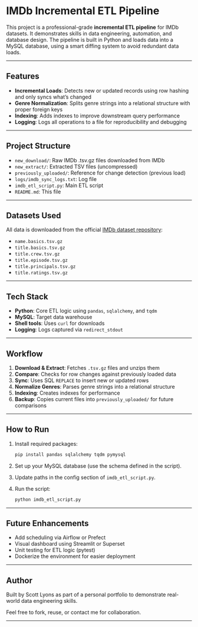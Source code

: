 # IMDb Incremental ETL Pipeline

This project is a professional-grade **incremental ETL pipeline** for IMDb datasets. It demonstrates skills in data engineering, automation, and database design. The pipeline is built in Python and loads data into a MySQL database, using a smart diffing system to avoid redundant data loads.

---

## Features

- **Incremental Loads**: Detects new or updated records using row hashing and only syncs what’s changed
- **Genre Normalization**: Splits genre strings into a relational structure with proper foreign keys
- **Indexing**: Adds indexes to improve downstream query performance
- **Logging**: Logs all operations to a file for reproducibility and debugging

---

## Project Structure

- `new_download/`: Raw IMDb .tsv.gz files downloaded from IMDb
- `new_extract/`: Extracted TSV files (uncompressed)
- `previously_uploaded/`: Reference for change detection (previous load)
- `logs/imdb_sync_logs.txt`: Log file
- `imdb_etl_script.py`: Main ETL script
- `README.md`: This file

---

## Datasets Used
All data is downloaded from the official [IMDb dataset repository](https://www.imdb.com/interfaces/):

- `name.basics.tsv.gz`
- `title.basics.tsv.gz`
- `title.crew.tsv.gz`
- `title.episode.tsv.gz`
- `title.principals.tsv.gz`
- `title.ratings.tsv.gz`

---

## Tech Stack

- **Python**: Core ETL logic using `pandas`, `sqlalchemy`, and `tqdm`
- **MySQL**: Target data warehouse
- **Shell tools**: Uses `curl` for downloads
- **Logging**: Logs captured via `redirect_stdout`

---

## Workflow

1. **Download & Extract**: Fetches `.tsv.gz` files and unzips them
2. **Compare**: Checks for row changes against previously loaded data
3. **Sync**: Uses SQL `REPLACE` to insert new or updated rows
4. **Normalize Genres**: Parses genre strings into a relational structure
5. **Indexing**: Creates indexes for performance
6. **Backup**: Copies current files into `previously_uploaded/` for future comparisons

---

## How to Run

1. Install required packages:
   ```bash
   pip install pandas sqlalchemy tqdm pymysql
   ```

2. Set up your MySQL database (use the schema defined in the script).
3. Update paths in the config section of `imdb_etl_script.py`.
4. Run the script:
   ```bash
   python imdb_etl_script.py
   ```

---

## Future Enhancements

- Add scheduling via Airflow or Prefect
- Visual dashboard using Streamlit or Superset
- Unit testing for ETL logic (pytest)
- Dockerize the environment for easier deployment

---

## Author
Built by Scott Lyons as part of a personal portfolio to demonstrate real-world data engineering skills.

Feel free to fork, reuse, or contact me for collaboration.

---
